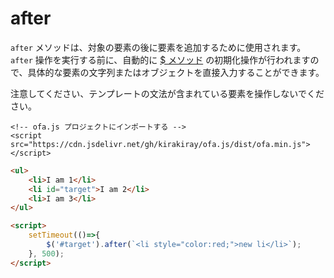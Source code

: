 # after

`after` メソッドは、対象の要素の後に要素を追加するために使用されます。`after` 操作を実行する前に、自動的に [$ メソッド](../instance/dollar.md) の初期化操作が行われますので、具体的な要素の文字列またはオブジェクトを直接入力することができます。

注意してください、テンプレートの文法が含まれている要素を操作しないでください。

<html-viewer>

```
<!-- ofa.js プロジェクトにインポートする -->
<script src="https://cdn.jsdelivr.net/gh/kirakiray/ofa.js/dist/ofa.min.js"></script>
```

```html
<ul>
    <li>I am 1</li>
    <li id="target">I am 2</li>
    <li>I am 3</li>
</ul>

<script>
    setTimeout(()=>{
        $('#target').after(`<li style="color:red;">new li</li>`);
    }, 500);
</script>
```

</html-viewer>